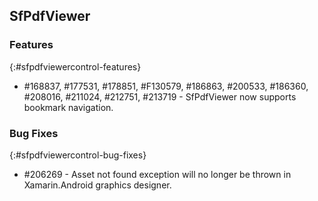 ## SfPdfViewer

### Features
{:#sfpdfviewercontrol-features}

* \#168837, \#177531, \#178851, \#F130579, \#186863, \#200533, \#186360, \#208016, \#211024, \#212751, \#213719 - SfPdfViewer now supports bookmark navigation.

### Bug Fixes
{:#sfpdfviewercontrol-bug-fixes} 

* \#206269 - Asset not found exception will no longer be thrown in Xamarin.Android graphics designer.